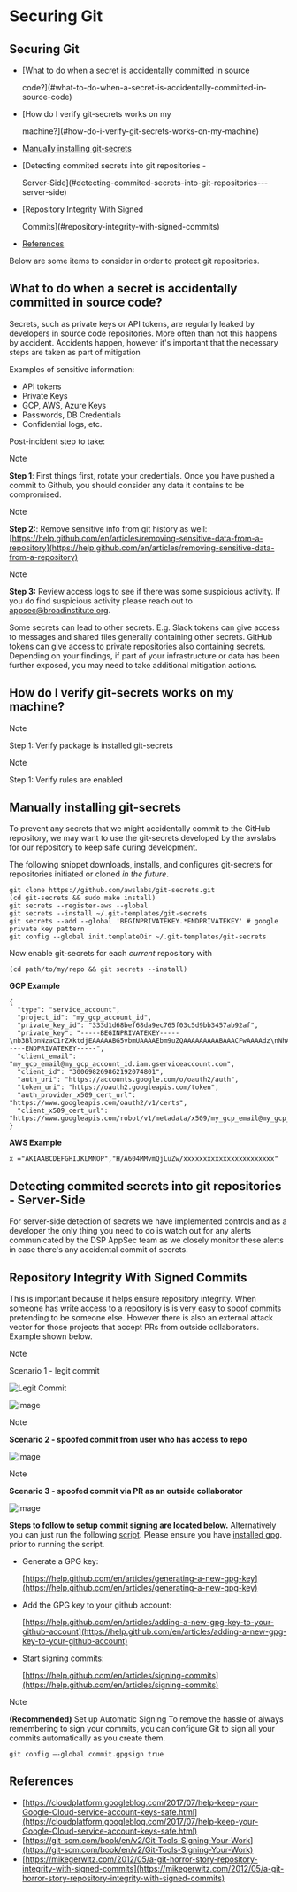 # Securing Git

## Securing Git

* \[What to do when a secret is accidentally committed in source

  code?\]\(\#what-to-do-when-a-secret-is-accidentally-committed-in-source-code\)

* \[How do I verify git-secrets works on my

  machine?\]\(\#how-do-i-verify-git-secrets-works-on-my-machine\)

* [Manually installing git-secrets](securing_git.md#manually-installing-git-secrets)
* \[Detecting commited secrets into git repositories -

  Server-Side\]\(\#detecting-commited-secrets-into-git-repositories---server-side\)

* \[Repository Integrity With Signed

  Commits\]\(\#repository-integrity-with-signed-commits\)

* [References](securing_git.md#references)

Below are some items to consider in order to protect git repositories.

## What to do when a secret is accidentally committed in source code?

Secrets, such as private keys or API tokens, are regularly leaked by developers in source code repositories. More often than not this happens by accident. Accidents happen, however it's important that the necessary steps are taken as part of mitigation

Examples of sensitive information:

* API tokens
* Private Keys
* GCP, AWS, Azure Keys
* Passwords, DB Credentials
* Confidential logs, etc.

Post-incident step to take:

Note

**Step 1**: First things first, rotate your credentials. Once you have pushed a commit to Github, you should consider any data it contains to be compromised.

Note

**Step 2:**: Remove sensitive info from git history as well: [https://help.github.com/en/articles/removing-sensitive-data-from-a-repository](https://help.github.com/en/articles/removing-sensitive-data-from-a-repository)

Note

**Step 3:** Review access logs to see if there was some suspicious activity. If you do find suspicious activity please reach out to appsec@broadinstitute.org.

Some secrets can lead to other secrets. E.g. Slack tokens can give access to messages and shared files generally containing other secrets. GitHub tokens can give access to private repositories also containing secrets. Depending on your findings, if part of your infrastructure or data has been further exposed, you may need to take additional mitigation actions.

## How do I verify git-secrets works on my machine?

Note

Step 1: Verify package is installed git-secrets

Note

Step 1: Verify rules are enabled

## Manually installing git-secrets

To prevent any secrets that we might accidentally commit to the GitHub repository, we may want to use the git-secrets developed by the awslabs for our repository to keep safe during development.

The following snippet downloads, installs, and configures git-secrets for repositories initiated or cloned _in the future_.

```text
git clone https://github.com/awslabs/git-secrets.git
(cd git-secrets && sudo make install)
git secrets --register-aws --global
git secrets --install ~/.git-templates/git-secrets
git secrets --add --global 'BEGINPRIVATEKEY.*ENDPRIVATEKEY' # google private key pattern
git config --global init.templateDir ~/.git-templates/git-secrets
```

Now enable git-secrets for each _current_ repository with

```text
(cd path/to/my/repo && git secrets --install)
```

**GCP Example**

```text
{
  "type": "service_account",
  "project_id": "my_gcp_account_id",
  "private_key_id": "333d1d68bef68da9ec765f03c5d9bb3457ab92af",
  "private_key": "-----BEGINPRIVATEKEY-----\nb3BlbnNzaC1rZXktdjEAAAAABG5vbmUAAAAEbm9uZQAAAAAAAAABAAACFwAAAAdz\nNhAAAAAwEAAQAAAgEAtKqj5MX24mM+TaqUdK2h8tMDzOal/ScR9x4P7fHo77urCM\nhMAi07122VBmD9JB5BOX3Wo6xhaB3t9aKnTSShP736NXS8n7bQpq8deyn7UwCuwl\nOVBYSyb6NpwdsIVJ7/nPFz9jKPpPepMd5StJmr8V5rJTP9xFLFewcudyDNk32gv6\njWalhBVloppiKAExq+utChjkR3w4UvAlzmWOlhH/Gyqk1Dc4aKwm9yZAF+kJPtzQ\nCQyJogDbiGtmFwZVp/Bo+FM8qV3hEk7VKqXL91zhQaZ1YldNY31IoGdolj7tUg1I\nOMWGaZYzdiUGYHX6+ZyN//ndoCMNM2SBfHSp1pFi01H7SmyXsiDLSOQFjp9TBDeP\nMwPqUNKJ9+zevXLE2Qk4LxGW/M/Nbiu/OocdkPY8me7DzkgCiUYeoNNon7533THY\nGeH7XgZ70mJUTeakAEeEUa/0Jicp1lW7FFUutRYCRnzXFo2zpm3G2f3RXCwozeuw\n753YbRbU5F+PK7ZVDlXH2sUr4A1yIXCdnf6ubcsvp9h+slUv+Uae/sPrir1RI2Js\nBzcsoZ5FHp6FrmqyueRUbh/0nwLCOe+eZP4aJ9mNDG8nAtTDH2MhO8BrUWtwD9pJ\ncAAAdwShe7oEoXu6AAAAAHc3NoLXJzYQAAAgEAtKqj5MX24mM+TaqUdK2h8tMDzO\n9x4P7fHo77urCMBDh3uPhMAi07122VBmD9JB5BOX3Wo6xhaB3t9aKnTSShP736NX\npq8deyn7UwCuwl+4w5GNOVBYSyb6NpwdsIVJ7/nPFz9jKPpPepMd5StJmr8V5rJT\newcudyDNk32gv6/T7gaajWalhBVloppiKAExq+utChjkR3w4UvAlzmWOlhH/Gyqk\nwm9yZAF+kJPtzQjxVGFlCQyJogDbiGtmFwZVp/Bo+FM8qV3hEk7VKqXL91zhQaZ1\n3G2f3RXCwozeuwNaYh5c753YbRbU5F+PK7ZVDlXH2sUr4A1yIXCdnf6ubcsvp9h+\nae/sPrir1RI2Jsci97e0BzcsoZ5FHp6FrmqyueRUbh/0nwLCOe+eZP4aJ9mNDG8n\nMhO8BrUWtwD9pJDWmGZxcAAAADAQABAAACABXyOJB8v73GYnYax4fY47hUi7yjM/\ncabs4OfmOyOH/2wAxXFRyalA9aP2UT+QwfJLswHxeow/ha0mIpTPtg/Ll6gV9m+9\nJAGnGuF9Tr1L1WzkTGxu5xrR9EkX879SoaWmCdMAHzKGHYt9PX9uH7XNioKInPY/\nDVfpQy+sbg9681qRsMqGcoq18q+q40uKwZbpvQ5h8bEBVPI2O9Fzort2GjAZoQYq\nu5CMYex8G8HxWSdv4U8VF873HbPXoAIiAduxp36q1c6ZGdMYgmp402sL/Ez2RIIa\ndsGFdP85IpDNxe0EbtZqoCZJWZzHJjWXJfVabNrwrBmLpzc10VaiI4JBVj8zwOp7\nptZrhhAjLTt5kkWs00gHLLxOsC6Ni3Ni4BuvPFE8rs0svt1BONEmV1zeFHJWNKxE\nljZWFjY291bnQuY29tAQIDBAU=\n-----ENDPRIVATEKEY-----",
  "client_email": "my_gcp_email@my_gcp_account_id.iam.gserviceaccount.com",
  "client_id": "300698269862192074801",
  "auth_uri": "https://accounts.google.com/o/oauth2/auth",
  "token_uri": "https://oauth2.googleapis.com/token",
  "auth_provider_x509_cert_url": "https://www.googleapis.com/oauth2/v1/certs",
  "client_x509_cert_url": "https://www.googleapis.com/robot/v1/metadata/x509/my_gcp_email@my_gcp_account_id.iam.gserviceaccount.com"
}
```

**AWS Example**

```text
x ="AKIAABCDEFGHIJKLMNOP","H/A604MMvmQjLuZw/xxxxxxxxxxxxxxxxxxxxxxx"
```

## Detecting commited secrets into git repositories - Server-Side

For server-side detection of secrets we have implemented controls and as a developer the only thing you need to do is watch out for any alerts communicated by the DSP AppSec team as we closely monitor these alerts in case there's any accidental commit of secrets.

## Repository Integrity With Signed Commits

This is important because it helps ensure repository integrity. When someone has write access to a repository is is very easy to spoof commits pretending to be someone else. However there is also an external attack vector for those projects that accept PRs from outside collaborators. Example shown below.

Note

Scenario 1 - legit commit

![Legit Commit](https://raw.githubusercontent.com/broadinstitute/security-kb-gitbook/master/security-kb-gitbook/security_platform_categories/securing_git/attachments/fake-commit.png)



![image](https://github.com/broadinstitute/security-kb-gitbook/tree/bdbe6dab2fb03380fdc5efde06e5aafde8ff108e/attachments/legit-commit.png)

Note

**Scenario 2 - spoofed commit from user who has access to repo**

![image](https://github.com/broadinstitute/security-kb-gitbook/tree/bdbe6dab2fb03380fdc5efde06e5aafde8ff108e/attachments/fake-commit.png)

Note

**Scenario 3 - spoofed commit via PR as an outside collaborator**

![image](https://github.com/broadinstitute/security-kb-gitbook/tree/bdbe6dab2fb03380fdc5efde06e5aafde8ff108e/attachments/outside-pr.png)

**Steps to follow to setup commit signing are located below.** Alternatively you can just run the following [script](https://github.com/broadinstitute/dsp-security-knowledgebase/blob/master/source/scripts/gitsign.sh). Please ensure you have [installed gpg](https://gpgtools.org/). prior to running the script.

* Generate a GPG key:

  [https://help.github.com/en/articles/generating-a-new-gpg-key](https://help.github.com/en/articles/generating-a-new-gpg-key)

* Add the GPG key to your github account:

  [https://help.github.com/en/articles/adding-a-new-gpg-key-to-your-github-account](https://help.github.com/en/articles/adding-a-new-gpg-key-to-your-github-account)

* Start signing commits:

  [https://help.github.com/en/articles/signing-commits](https://help.github.com/en/articles/signing-commits)

Note

**\(Recommended\)** Set up Automatic Signing To remove the hassle of always remembering to sign your commits, you can configure Git to sign all your commits automatically as you create them.

```text
git config –-global commit.gpgsign true
```

## References

* [https://cloudplatform.googleblog.com/2017/07/help-keep-your-Google-Cloud-service-account-keys-safe.html](https://cloudplatform.googleblog.com/2017/07/help-keep-your-Google-Cloud-service-account-keys-safe.html)
* [https://git-scm.com/book/en/v2/Git-Tools-Signing-Your-Work](https://git-scm.com/book/en/v2/Git-Tools-Signing-Your-Work)
* [https://mikegerwitz.com/2012/05/a-git-horror-story-repository-integrity-with-signed-commits](https://mikegerwitz.com/2012/05/a-git-horror-story-repository-integrity-with-signed-commits)

